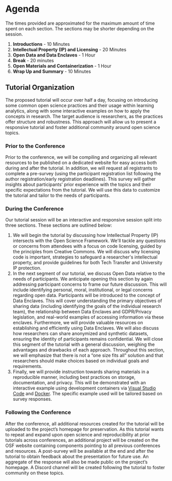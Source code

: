 # Agenda

The times provided are approximated for the maximum amount of time spent on each section. The sections may be shorter depending on the session.

1. **Introductions** - 10 Minutes
1. **Intellectual Property (IP) and Licensing** - 20 Minutes
1. **Open Data and Data Enclaves** - 1 Hour
1. **Break** - 20 minutes
1. **Open Materials and Containerization** - 1 Hour
1. **Wrap Up and Summary** - 10 Minutes

## Tutorial Organization

The proposed tutorial will occur over half a day, focusing on introducing some common open science practices and their usage within learning analytics, along with some interactive examples on how to apply the concepts in research. The target audience is researchers, as the practices offer structure and robustness. This approach will allow us to present a responsive tutorial and foster additional community around open science topics.

### Prior to the Conference

Prior to the conference, we will be compiling and organizing all relevant resources to be published on a dedicated website for easy access both during and after the tutorial. In addition, we will request all registrants to complete a pre-survey (using the participant registration list following the author registration/early registration deadlines). This survey will gather insights about participants’ prior experience with the topics and their specific expectations from the tutorial. We will use this data to customize the tutorial and tailor to the needs of participants.

### During the Conference

Our tutorial session will be an interactive and responsive session split into three sections. These sections are outlined below:

1. We will begin the tutorial by discussing how Intellectual Property (IP) intersects with the Open Science Framework. We'll tackle any questions or concerns from attendees with a focus on code licensing, guided by the principles from Creative Commons. We will discuss why licensing code is important, strategies to safeguard a researcher's intellectual property, and provide guidelines for both Tech Transfer and University IP protection.
2. In the next segment of our tutorial, we discuss Open Data relative to the needs of participants. We anticipate opening this section by again addressing participant concerns to frame our future discussion. This will include identifying personal, moral, institutional, or legal concerns regarding open data.
Participants will be introduced to the concept of Data Enclaves. This will cover understanding the primary objectives of sharing data (including identifying the goals of the individual research team), the relationship between Data Enclaves and GDPR/Privacy legislation, and real-world examples of accessing information via these enclaves. Furthermore, we will provide valuable resources on establishing and efficiently using Data Enclaves. We will also discuss how researchers can share anonymized and synthetic datasets, ensuring the identity of participants remains confidential. 
We will close this segment of the tutorial with a general discussion, weighing the advantages and drawbacks of each approach. Throughout this section, we will emphasize that there is not a “one size fits all” solution and that researchers should make choices based on individual goals and requirements. 
3. Finally, we will provide instruction towards sharing materials in a reproducible manner, including best practices on storage, documentation, and privacy. This will be demonstrated with an interactive example using development containers via [Visual Studio Code][vscode] and [Docker][docker]. The specific example used will be tailored based on survey responses.

### Following the Conference

After the conference, all additional resources created for the tutorial will be uploaded to the project’s homepage for preservation. As this tutorial wants to repeat and expand upon open science and reproducibility at prior tutorials across conferences, an additional project will be created on the OSF website containing components pointing to all previous conferences and resources. A post-survey will be available at the end and after the tutorial to obtain feedback about the presentation for future use. An aggregate of the response will also be made public on the project’s homepage. A Discord channel will be created following the tutorial to foster community on these topics.

[vscode]: https://code.visualstudio.com/
[docker]: https://www.docker.com/
